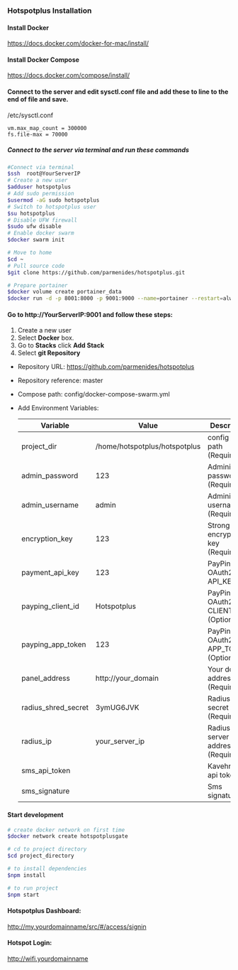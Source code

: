### Hotspotplus Installation

#### Install Docker
https://docs.docker.com/docker-for-mac/install/

#### Install Docker Compose
https://docs.docker.com/compose/install/
#### Connect to the server and edit sysctl.conf file and add these to line to the end of file and save.
/etc/sysctl.conf
```config
vm.max_map_count = 300000
fs.file-max = 70000
```
##### Connect to the server via terminal and run these commands
```bash
#Connect via terminal
$ssh  root@YourServerIP
# Create a new user
$adduser hotspotplus
# Add sudo permission
$usermod -aG sudo hotspotplus
# Switch to hotspotplus user
$su hotspotplus
# Disable UFW firewall
$sudo ufw disable
# Enable docker swarm
$docker swarm init

# Move to home 
$cd ~
# Pull source code
$git clone https://github.com/parmenides/hotspotplus.git

# Prepare portainer
$docker volume create portainer_data
$docker run -d -p 8001:8000 -p 9001:9000 --name=portainer --restart=always -v /var/run/docker.sock:/var/run/docker.sock -v portainer_data:/data portainer/portainer-ce
```

#### Go to http://YourServerIP:9001 and follow these steps:
1. Create a new user 
2. Select **Docker** box.
3. Go to **Stacks** click **Add Stack**
4. Select **git Repository**
- Repository URL: https://github.com/parmenides/hotspotplus
- Repository reference: master
- Compose path: config/docker-compose-swarm.yml
- Add Environment Variables:
  
  | Variable   | Value | Description |
  |---|---|---|
  | project_dir | /home/hotspotplus/hotspotplus | config folder path (Required) |
  | admin_password | 123 | Administrator password (Required) | 
  | admin_username | admin | Administrator username (Required) |
  | encryption_key | 123 | Strong encryption key (Required) |
  | payment_api_key | 123 | PayPing OAuth2.0 API_KEY | 
  | payping_client_id | Hotspotplus | PayPing OAuth2.0 CLIENT_ID (Optional) | 
  | payping_app_token | 123 | PayPing OAuth2.0 APP_TOKEN (Optional) | 
  | panel_address | http://your_domain | Your domain address (Required)|
  | radius_shred_secret | 3ymUG6JVK | Radius secret (Required)| 
  | radius_ip | your_server_ip | Radius server IP address (Required)|  
  | sms_api_token |  | Kavehnegar api token|
  | sms_signature |  | Sms signature |


#### Start development
```bash
# create docker network on first time
$docker network create hotspotplusgate

# cd to project directory
$cd project_directory

# to install dependencies
$npm install

# to run project
$npm start
```

#### Hotspotplus Dashboard:
http://my.yourdomainname/src/#/access/signin

#### Hotspot Login:
http://wifi.yourdomainname
